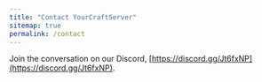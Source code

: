 ```yaml
---
title: "Contact YourCraftServer"
sitemap: true
permalink: /contact
---
```


Join the conversation on our Discord, [https://discord.gg/Jt6fxNP](https://discord.gg/Jt6fxNP).